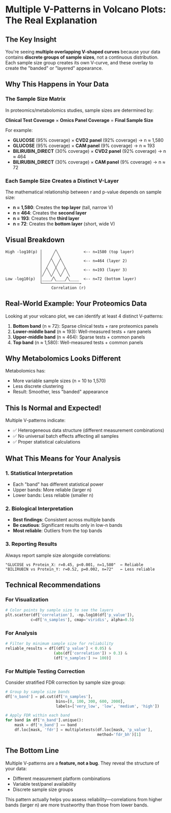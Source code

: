 # Multiple V-Patterns in Volcano Plots: The Real Explanation

## The Key Insight

You're seeing **multiple overlapping V-shaped curves** because your data contains **discrete groups of sample sizes**, not a continuous distribution. Each sample size group creates its own V-curve, and these overlay to create the "banded" or "layered" appearance.

## Why This Happens in Your Data

### The Sample Size Matrix

In proteomics/metabolomics studies, sample sizes are determined by:

**Clinical Test Coverage** × **Omics Panel Coverage** = **Final Sample Size**

For example:
- **GLUCOSE** (95% coverage) × **CVD2 panel** (92% coverage) → n ≈ 1,580
- **GLUCOSE** (95% coverage) × **CAM panel** (9% coverage) → n ≈ 193  
- **BILIRUBIN_DIRECT** (30% coverage) × **CVD2 panel** (92% coverage) → n ≈ 464
- **BILIRUBIN_DIRECT** (30% coverage) × **CAM panel** (9% coverage) → n ≈ 72

### Each Sample Size Creates a Distinct V-Layer

The mathematical relationship between r and p-value depends on sample size:
- **n = 1,580**: Creates the **top layer** (tall, narrow V)
- **n = 464**: Creates the **second layer**
- **n = 193**: Creates the **third layer**  
- **n = 72**: Creates the **bottom layer** (short, wide V)

## Visual Breakdown

```
High -log10(p) │     ╱╲           <-- n=1580 (top layer)
               │    ╱  ╲
               │   ╱╲  ╱╲         <-- n=464 (layer 2)
               │  ╱  ╲╱  ╲
               │ ╱╲  ╱╲  ╱╲       <-- n=193 (layer 3)
               │╱  ╲╱  ╲╱  ╲
Low -log10(p)  │____╱╲____╱╲____  <-- n=72 (bottom layer)
               └────────────────→
                    Correlation (r)
```

## Real-World Example: Your Proteomics Data

Looking at your volcano plot, we can identify at least 4 distinct V-patterns:

1. **Bottom band** (n ≈ 72): Sparse clinical tests + rare proteomics panels
2. **Lower-middle band** (n ≈ 193): Well-measured tests + rare panels
3. **Upper-middle band** (n ≈ 464): Sparse tests + common panels
4. **Top band** (n ≈ 1,580): Well-measured tests + common panels

## Why Metabolomics Looks Different

Metabolomics has:
- More variable sample sizes (n = 10 to 1,570)
- Less discrete clustering
- Result: Smoother, less "banded" appearance

## This Is Normal and Expected!

Multiple V-patterns indicate:
- ✅ Heterogeneous data structure (different measurement combinations)
- ✅ No universal batch effects affecting all samples
- ✅ Proper statistical calculations

## What This Means for Your Analysis

### 1. Statistical Interpretation
- Each "band" has different statistical power
- Upper bands: More reliable (larger n)
- Lower bands: Less reliable (smaller n)

### 2. Biological Interpretation
- **Best findings**: Consistent across multiple bands
- **Be cautious**: Significant results only in low-n bands
- **Most reliable**: Outliers from the top bands

### 3. Reporting Results
Always report sample size alongside correlations:
```
"GLUCOSE vs Protein_X: r=0.45, p<0.001, n=1,580"  ← Reliable
"BILIRUBIN vs Protein_Y: r=0.52, p=0.002, n=72"   ← Less reliable
```

## Technical Recommendations

### For Visualization
```python
# Color points by sample size to see the layers
plt.scatter(df['correlation'], -np.log10(df['p_value']), 
           c=df['n_samples'], cmap='viridis', alpha=0.5)
```

### For Analysis
```python
# Filter by minimum sample size for reliability
reliable_results = df[(df['p_value'] < 0.05) & 
                     (abs(df['correlation']) > 0.3) & 
                     (df['n_samples'] >= 100)]
```

### For Multiple Testing Correction
Consider stratified FDR correction by sample size group:
```python
# Group by sample size bands
df['n_band'] = pd.cut(df['n_samples'], 
                      bins=[0, 100, 300, 600, 2000], 
                      labels=['very_low', 'low', 'medium', 'high'])

# Apply FDR within each band
for band in df['n_band'].unique():
    mask = df['n_band'] == band
    df.loc[mask, 'fdr'] = multipletests(df.loc[mask, 'p_value'], 
                                        method='fdr_bh')[1]
```

## The Bottom Line

Multiple V-patterns are a **feature, not a bug**. They reveal the structure of your data:
- Different measurement platform combinations
- Variable test/panel availability  
- Discrete sample size groups

This pattern actually helps you assess reliability—correlations from higher bands (larger n) are more trustworthy than those from lower bands.